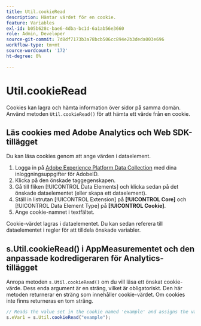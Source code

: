 ```yaml
---
title: Util.cookieRead
description: Hämtar värdet för en cookie.
feature: Variables
exl-id: b05b628c-bae6-4dba-bc1d-6a1ab56e3660
role: Admin, Developer
source-git-commit: 7d8df7173b3a78bcb506cc894e2b3deda003e696
workflow-type: tm+mt
source-wordcount: '172'
ht-degree: 0%

---
```


# Util.cookieRead

Cookies kan lagra och hämta information över sidor på samma domän. Använd metoden `Util.cookieRead()` för att hämta ett värde från en cookie.

## Läs cookies med Adobe Analytics och Web SDK-tillägget

Du kan läsa cookies genom att ange värden i dataelement.

1. Logga in på [Adobe Experience Platform Data Collection](https://experience.adobe.com/data-collection) med dina inloggningsuppgifter för AdobeID.
2. Klicka på den önskade taggegenskapen.
3. Gå till fliken [!UICONTROL Data Elements] och klicka sedan på det önskade dataelementet (eller skapa ett dataelement).
4. Ställ in listrutan [!UICONTROL Extension] på **[!UICONTROL Core]** och [!UICONTROL Data Element Type] på **[!UICONTROL Cookie]**.
5. Ange cookie-namnet i textfältet.

Cookie-värdet lagras i dataelementet. Du kan sedan referera till dataelementet i regler för att tilldela önskade variabler.

## s.Util.cookieRead() i AppMeasurementet och den anpassade kodredigeraren för Analytics-tillägget

Anropa metoden `s.Util.cookieRead()` om du vill läsa ett önskat cookie-värde. Dess enda argument är en sträng, vilket är obligatoriskt. Den här metoden returnerar en sträng som innehåller cookie-värdet. Om cookies inte finns returneras en tom sträng.

```js
// Reads the value set in the cookie named 'example' and assigns the value to eVar1
s.eVar1 = s.Util.cookieRead("example");
```
